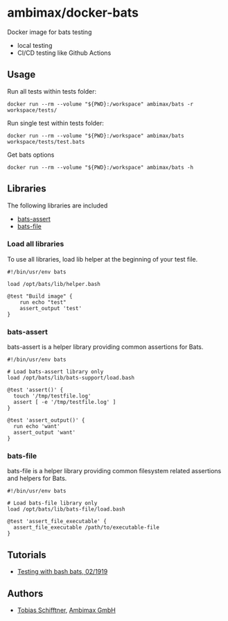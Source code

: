 # ambimax/docker-bats

Docker image for bats testing

- local testing
- CI/CD testing like Github Actions

## Usage

Run all tests within tests folder:

```
docker run --rm --volume "${PWD}:/workspace" ambimax/bats -r workspace/tests/
```

Run single test within tests folder:

```
docker run --rm --volume "${PWD}:/workspace" ambimax/bats workspace/tests/test.bats
```

Get bats options

```
docker run --rm --volume "${PWD}:/workspace" ambimax/bats -h
```

## Libraries

The following libraries are included

- [bats-assert](https://github.com/bats-core/bats-assert)
- [bats-file](https://github.com/bats-core/bats-file)

### Load all libraries

To use all libraries, load lib helper at the beginning of your test file.

```
#!/bin/usr/env bats

load /opt/bats/lib/helper.bash

@test "Build image" {
    run echo "test"
    assert_output 'test'
}
```

### bats-assert

bats-assert is a helper library providing common assertions for Bats.

```
#!/bin/usr/env bats

# Load bats-assert library only
load /opt/bats/lib/bats-support/load.bash

@test 'assert()' {
  touch '/tmp/testfile.log'
  assert [ -e '/tmp/testfile.log' ]
}

@test 'assert_output()' {
  run echo 'want'
  assert_output 'want'
}
```

### bats-file

bats-file is a helper library providing common filesystem related assertions and helpers for Bats.

```
#!/bin/usr/env bats

# Load bats-file library only
load /opt/bats/lib/bats-file/load.bash

@test 'assert_file_executable' {
  assert_file_executable /path/to/executable-file
}
```

## Tutorials

- [Testing with bash bats, 02/1919](https://opensource.com/article/19/2/testing-bash-bats)

## Authors

- [Tobias Schifftner](https://www.twitter.com/tschifftner), [Ambimax GmbH](https://www.ambimax.de)
